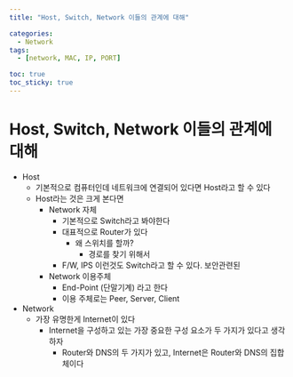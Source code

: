 ```yaml
---
title: "Host, Switch, Network 이들의 관계에 대해"

categories:
  - Network
tags:
  - [network, MAC, IP, PORT]

toc: true
toc_sticky: true
---
```


# Host, Switch, Network 이들의 관계에 대해

- Host
  - 기본적으로 컴퓨터인데 네트워크에 연결되어 있다면 Host라고 할 수 있다
  - Host라는 것은 크게 본다면
    - Network 자체
      - 기본적으로 Switch라고 봐야한다
      - 대표적으로 Router가 있다
        - 왜 스위치를 할까?
          - 경로를 찾기 위해서
      - F/W, IPS 이런것도 Switch라고 할 수 있다. 보안관련된
    - Network 이용주체
      - End-Point (단말기계) 라고 한다
      - 이용 주체로는 Peer, Server, Client
- Network
  - 가장 유명한게 Internet이 있다
    - Internet을 구성하고 있는 가장 중요한 구성 요소가 두 가지가 있다고 생각하자
      - Router와 DNS의 두 가지가 있고, Internet은 Router와 DNS의 집합체이다
